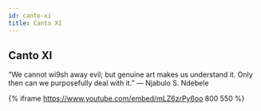 ```yaml
---
id: canto-xi
title: Canto XI
---
```


## Canto XI

“We cannot wi9sh away evil; but genuine art makes us understand it. Only then can we purposefully deal with it.” — Njabulo S. Ndebele

{% iframe https://www.youtube.com/embed/mLZ6zrPy6oo 800 550 %}
